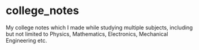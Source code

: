 # college_notes
My college notes which I made while studying multiple subjects, including but not limited to Physics, Mathematics, Electronics, Mechanical Engineering etc.
